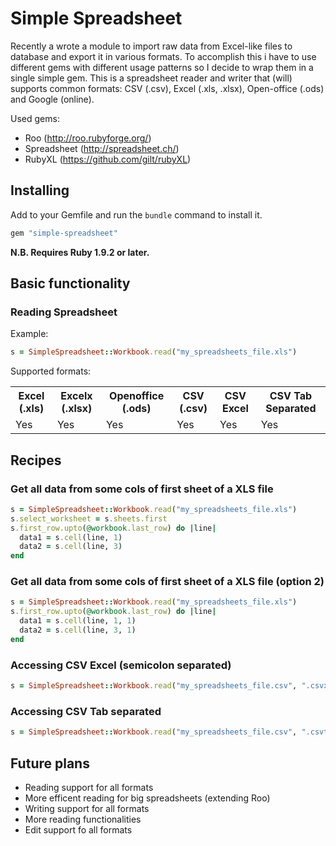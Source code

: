 # Simple Spreadsheet

Recently a wrote a module to import raw data from Excel-like files to database and export it in various formats. To accomplish this i have to use different gems with different usage patterns so I decide to wrap them in a single simple gem. This is a spreadsheet reader and writer that (will) supports common formats: CSV (.csv), Excel (.xls, .xlsx), Open-office (.ods) and Google (online).

Used gems: 

- Roo (http://roo.rubyforge.org/)
- Spreadsheet (http://spreadsheet.ch/)
- RubyXL (https://github.com/gilt/rubyXL)

## Installing

Add to your Gemfile and run the `bundle` command to install it.

 ```ruby
 gem "simple-spreadsheet"
 ```
 
**N.B. Requires Ruby 1.9.2 or later.**

## Basic functionality

### Reading Spreadsheet

Example:

```ruby
s = SimpleSpreadsheet::Workbook.read("my_spreadsheets_file.xls")
```

Supported formats:

<table>
  <tr>
    <th>Excel (.xls)</th>
    <th>Excelx (.xlsx)</th>
    <th>Openoffice (.ods)</th>
    <th>CSV (.csv)</th>
    <th>CSV Excel</th>
    <th>CSV Tab Separated</th>
  </tr>
  <tr>
    <td>Yes</td>
    <td>Yes</td>
    <td>Yes</td>
    <td>Yes</td>
    <td>Yes</td>
    <td>Yes</td>
  </tr>
</table>


## Recipes

### Get all data from some cols of first sheet of a XLS file

```ruby
s = SimpleSpreadsheet::Workbook.read("my_spreadsheets_file.xls")
s.select_worksheet = s.sheets.first
s.first_row.upto(@workbook.last_row) do |line|
  data1 = s.cell(line, 1)
  data2 = s.cell(line, 3)
end
```

### Get all data from some cols of first sheet of a XLS file (option 2)

```ruby
s = SimpleSpreadsheet::Workbook.read("my_spreadsheets_file.xls")
s.first_row.upto(@workbook.last_row) do |line|
  data1 = s.cell(line, 1, 1)
  data2 = s.cell(line, 3, 1)
end
```

### Accessing CSV Excel (semicolon separated)

```ruby
s = SimpleSpreadsheet::Workbook.read("my_spreadsheets_file.csv", ".csvx")
```

### Accessing CSV Tab separated

```ruby
s = SimpleSpreadsheet::Workbook.read("my_spreadsheets_file.csv", ".csvt")
```

## Future plans

- Reading support for all formats
- More efficent reading for big spreadsheets (extending Roo)
- Writing support for all formats
- More reading functionalities
- Edit support fo all formats
